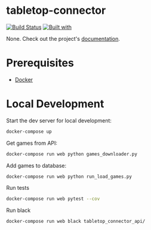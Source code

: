 # tabletop-connector

[![Build Status](https://travis-ci.org/mborysiak-sp/tabletop-connector.svg?branch=main)](https://travis-ci.org/mborysiak-sp/tabletop-connector)
[![Built with](https://img.shields.io/badge/Built_with-Cookiecutter_Django_Rest-F7B633.svg)](https://github.com/agconti/cookiecutter-django-rest)

None. Check out the project's [documentation](http://mborysiak-sp.github.io/tabletop-connector/).

# Prerequisites

- [Docker](https://docs.docker.com/docker-for-mac/install/)  

# Local Development

Start the dev server for local development:
```bash
docker-compose up
```

Get games from API:
```bash
docker-compose run web python games_downloader.py
```
Add games to database:
```bash
docker-compose run web python run_load_games.py
```
Run tests
```bash
docker-compose run web pytest --cov
```
Run black
```bash
docker-compose run web black tabletop_connector_api/
```
